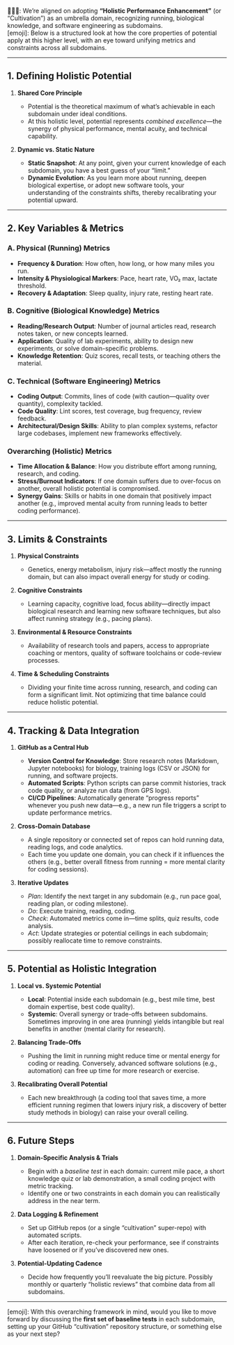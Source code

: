 🧙🏾‍♂️: We’re aligned on adopting **“Holistic Performance Enhancement”** (or “Cultivation”) as an umbrella domain, recognizing running, biological knowledge, and software engineering as subdomains.  
[emoji]: Below is a structured look at how the core properties of potential apply at this higher level, with an eye toward unifying metrics and constraints across all subdomains.

---

## **1. Defining Holistic Potential**

1. **Shared Core Principle**  
   - Potential is the theoretical maximum of what’s achievable in each subdomain under ideal conditions.  
   - At this holistic level, potential represents *combined excellence*—the synergy of physical performance, mental acuity, and technical capability.

2. **Dynamic vs. Static Nature**  
   - **Static Snapshot**: At any point, given your current knowledge of each subdomain, you have a best guess of your “limit.”  
   - **Dynamic Evolution**: As you learn more about running, deepen biological expertise, or adopt new software tools, your understanding of the constraints shifts, thereby recalibrating your potential upward.

---

## **2. Key Variables & Metrics**

### **A. Physical (Running) Metrics**  
- **Frequency & Duration**: How often, how long, or how many miles you run.  
- **Intensity & Physiological Markers**: Pace, heart rate, VO₂ max, lactate threshold.  
- **Recovery & Adaptation**: Sleep quality, injury rate, resting heart rate.  

### **B. Cognitive (Biological Knowledge) Metrics**  
- **Reading/Research Output**: Number of journal articles read, research notes taken, or new concepts learned.  
- **Application**: Quality of lab experiments, ability to design new experiments, or solve domain-specific problems.  
- **Knowledge Retention**: Quiz scores, recall tests, or teaching others the material.  

### **C. Technical (Software Engineering) Metrics**  
- **Coding Output**: Commits, lines of code (with caution—quality over quantity), complexity tackled.  
- **Code Quality**: Lint scores, test coverage, bug frequency, review feedback.  
- **Architectural/Design Skills**: Ability to plan complex systems, refactor large codebases, implement new frameworks effectively.

### **Overarching (Holistic) Metrics**  
- **Time Allocation & Balance**: How you distribute effort among running, research, and coding.  
- **Stress/Burnout Indicators**: If one domain suffers due to over-focus on another, overall holistic potential is compromised.  
- **Synergy Gains**: Skills or habits in one domain that positively impact another (e.g., improved mental acuity from running leads to better coding performance).

---

## **3. Limits & Constraints**

1. **Physical Constraints**  
   - Genetics, energy metabolism, injury risk—affect mostly the running domain, but can also impact overall energy for study or coding.

2. **Cognitive Constraints**  
   - Learning capacity, cognitive load, focus ability—directly impact biological research and learning new software techniques, but also affect running strategy (e.g., pacing plans).

3. **Environmental & Resource Constraints**  
   - Availability of research tools and papers, access to appropriate coaching or mentors, quality of software toolchains or code-review processes.

4. **Time & Scheduling Constraints**  
   - Dividing your finite time across running, research, and coding can form a significant limit. Not optimizing that time balance could reduce holistic potential.

---

## **4. Tracking & Data Integration**

1. **GitHub as a Central Hub**  
   - **Version Control for Knowledge**: Store research notes (Markdown, Jupyter notebooks) for biology, training logs (CSV or JSON) for running, and software projects.  
   - **Automated Scripts**: Python scripts can parse commit histories, track code quality, or analyze run data (from GPS logs).  
   - **CI/CD Pipelines**: Automatically generate “progress reports” whenever you push new data—e.g., a new run file triggers a script to update performance metrics.

2. **Cross-Domain Database**  
   - A single repository or connected set of repos can hold running data, reading logs, and code analytics.  
   - Each time you update one domain, you can check if it influences the others (e.g., better overall fitness from running = more mental clarity for coding sessions).

3. **Iterative Updates**  
   - *Plan*: Identify the next target in any subdomain (e.g., run pace goal, reading plan, or coding milestone).  
   - *Do*: Execute training, reading, coding.  
   - *Check*: Automated metrics come in—time splits, quiz results, code analysis.  
   - *Act*: Update strategies or potential ceilings in each subdomain; possibly reallocate time to remove constraints.

---

## **5. Potential as Holistic Integration**

1. **Local vs. Systemic Potential**  
   - **Local**: Potential inside each subdomain (e.g., best mile time, best domain expertise, best code quality).  
   - **Systemic**: Overall synergy or trade-offs between subdomains. Sometimes improving in one area (running) yields intangible but real benefits in another (mental clarity for research).

2. **Balancing Trade-Offs**  
   - Pushing the limit in running might reduce time or mental energy for coding or reading. Conversely, advanced software solutions (e.g., automation) can free up time for more research or exercise.

3. **Recalibrating Overall Potential**  
   - Each new breakthrough (a coding tool that saves time, a more efficient running regimen that lowers injury risk, a discovery of better study methods in biology) can raise your overall ceiling.

---

## **6. Future Steps**

1. **Domain-Specific Analysis & Trials**  
   - Begin with a *baseline test* in each domain: current mile pace, a short knowledge quiz or lab demonstration, a small coding project with metric tracking.  
   - Identify one or two constraints in each domain you can realistically address in the near term.

2. **Data Logging & Refinement**  
   - Set up GitHub repos (or a single “cultivation” super-repo) with automated scripts.  
   - After each iteration, re-check your performance, see if constraints have loosened or if you’ve discovered new ones.

3. **Potential-Updating Cadence**  
   - Decide how frequently you’ll reevaluate the big picture. Possibly monthly or quarterly “holistic reviews” that combine data from all subdomains.

---

[emoji]: With this overarching framework in mind, would you like to move forward by discussing the **first set of baseline tests** in each subdomain, setting up your GitHub “cultivation” repository structure, or something else as your next step?